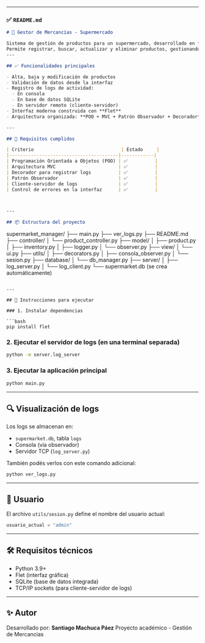 
---

### ✅ `README.md`

```markdown
# 🛒 Gestor de Mercancías - Supermercado

Sistema de gestión de productos para un supermercado, desarrollado en **Python** con interfaz gráfica en **Flet**.  
Permite registrar, buscar, actualizar y eliminar productos, gestionando su stock y precios de forma eficiente.
---

## ✅ Funcionalidades principales

- Alta, baja y modificación de productos
- Validación de datos desde la interfaz
- Registro de logs de actividad:
  - En consola
  - En base de datos SQLite
  - En servidor remoto (cliente-servidor)
- Interfaz moderna construida con **Flet**
- Arquitectura organizada: **POO + MVC + Patrón Observador + Decorador**

---

## 🧠 Requisitos cumplidos

| Criterio                                | Estado     |
|----------------------------------------|------------|
| Programación Orientada a Objetos (POO) | ✅          |
| Arquitectura MVC                       | ✅          |
| Decorador para registrar logs          | ✅          |
| Patrón Observador                      | ✅          |
| Cliente-servidor de logs               | ✅          |
| Control de errores en la interfaz      | ✅          |



---

## 📦 Estructura del proyecto

```

supermarket_manager/
├── main.py
├── ver_logs.py
├── README.md
├── controller/
│   └── product_controller.py
├── model/
│   ├── product.py
│   ├── inventory.py
│   ├── logger.py
│   └── observer.py
├── view/
│   └── ui.py
├── utils/
│   ├── decorators.py
│   ├── consola_observer.py
│   └── sesion.py
├── database/
│   └── db_manager.py
├── server/
│   ├── log_server.py
│   └── log_client.py
└── supermarket.db (se crea automáticamente)

````

---

## 🚀 Instrucciones para ejecutar

### 1. Instalar dependencias

```bash
pip install flet
````

### 2. Ejecutar el servidor de logs (en una terminal separada)

```bash
python -m server.log_server
```

### 3. Ejecutar la aplicación principal

```bash
python main.py
```

---

## 🔍 Visualización de logs

Los logs se almacenan en:

* `supermarket.db`, tabla `logs`
* Consola (vía observador)
* Servidor TCP (`log_server.py`)

También podés verlos con este comando adicional:

```bash
python ver_logs.py
```

---

## 👤 Usuario

El archivo `utils/sesion.py` define el nombre del usuario actual:

```python
usuario_actual = "admin"
```

---

## 🛠 Requisitos técnicos

* Python 3.9+
* Flet (interfaz gráfica)
* SQLite (base de datos integrada)
* TCP/IP sockets (para cliente-servidor de logs)

---

## ✨ Autor

Desarrollado por: **Santiago Machuca Páez**
Proyecto académico - Gestión de Mercancías
